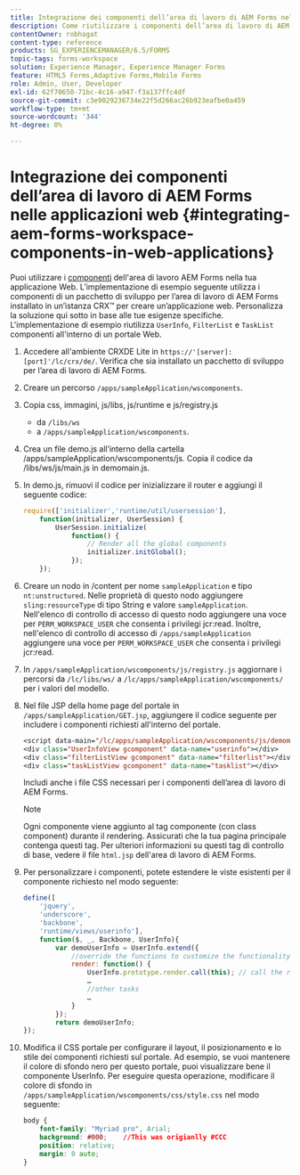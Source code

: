 ```yaml
---
title: Integrazione dei componenti dell’area di lavoro di AEM Forms nelle applicazioni web
description: Come riutilizzare i componenti dell’area di lavoro di AEM Forms nelle tue applicazioni web per utilizzare le funzionalità e fornire un’integrazione perfetta.
contentOwner: robhagat
content-type: reference
products: SG_EXPERIENCEMANAGER/6.5/FORMS
topic-tags: forms-workspace
solution: Experience Manager, Experience Manager Forms
feature: HTML5 Forms,Adaptive Forms,Mobile Forms
role: Admin, User, Developer
exl-id: 62f70650-71bc-4c16-a947-f3a137ffc4df
source-git-commit: c3e9029236734e22f5d266ac26b923eafbe0a459
workflow-type: tm+mt
source-wordcount: '344'
ht-degree: 0%

---
```


# Integrazione dei componenti dell’area di lavoro di AEM Forms nelle applicazioni web {#integrating-aem-forms-workspace-components-in-web-applications}

Puoi utilizzare i [componenti](/help/forms/using/description-reusable-components.md) dell&#39;area di lavoro AEM Forms nella tua applicazione Web. L’implementazione di esempio seguente utilizza i componenti di un pacchetto di sviluppo per l’area di lavoro di AEM Forms installato in un’istanza CRX™ per creare un’applicazione web. Personalizza la soluzione qui sotto in base alle tue esigenze specifiche. L&#39;implementazione di esempio riutilizza `UserInfo`, `FilterList` e `TaskList` componenti all&#39;interno di un portale Web.

1. Accedere all&#39;ambiente CRXDE Lite in `https://'[server]:[port]'/lc/crx/de/`. Verifica che sia installato un pacchetto di sviluppo per l’area di lavoro di AEM Forms.
1. Creare un percorso `/apps/sampleApplication/wscomponents`.
1. Copia css, immagini, js/libs, js/runtime e js/registry.js

   * da `/libs/ws`
   * a `/apps/sampleApplication/wscomponents`.

1. Crea un file demo.js all’interno della cartella /apps/sampleApplication/wscomponents/js. Copia il codice da /libs/ws/js/main.js in demomain.js.
1. In demo.js, rimuovi il codice per inizializzare il router e aggiungi il seguente codice:

   ```javascript
   require(['initializer','runtime/util/usersession'],
       function(initializer, UserSession) {
           UserSession.initialize(
               function() {
                   // Render all the global components
                   initializer.initGlobal();
               });
       });
   ```

1. Creare un nodo in /content per nome `sampleApplication` e tipo `nt:unstructured`. Nelle proprietà di questo nodo aggiungere `sling:resourceType` di tipo String e valore `sampleApplication`. Nell&#39;elenco di controllo di accesso di questo nodo aggiungere una voce per `PERM_WORKSPACE_USER` che consenta i privilegi jcr:read. Inoltre, nell&#39;elenco di controllo di accesso di `/apps/sampleApplication` aggiungere una voce per `PERM_WORKSPACE_USER` che consenta i privilegi jcr:read.
1. In `/apps/sampleApplication/wscomponents/js/registry.js` aggiornare i percorsi da `/lc/libs/ws/` a `/lc/apps/sampleApplication/wscomponents/` per i valori del modello.
1. Nel file JSP della home page del portale in `/apps/sampleApplication/GET.jsp`, aggiungere il codice seguente per includere i componenti richiesti all&#39;interno del portale.

   ```jsp
   <script data-main="/lc/apps/sampleApplication/wscomponents/js/demomain" src="/lc/apps/sampleApplication/wscomponents/js/libs/require/require.js"></script>
   <div class="UserInfoView gcomponent" data-name="userinfo"></div>
   <div class="filterListView gcomponent" data-name="filterlist"></div>
   <div class="taskListView gcomponent" data-name="tasklist"></div>
   ```

   Includi anche i file CSS necessari per i componenti dell’area di lavoro di AEM Forms.

   >[!NOTE]
   >
   >Ogni componente viene aggiunto al tag componente (con class component) durante il rendering. Assicurati che la tua pagina principale contenga questi tag. Per ulteriori informazioni su questi tag di controllo di base, vedere il file `html.jsp` dell&#39;area di lavoro di AEM Forms.

1. Per personalizzare i componenti, potete estendere le viste esistenti per il componente richiesto nel modo seguente:

   ```javascript
   define([
       'jquery',
       'underscore',
       'backbone',
       'runtime/views/userinfo'],
       function($, _, Backbone, UserInfo){
           var demoUserInfo = UserInfo.extend({
               //override the functions to customize the functionality
               render: function() {
                   UserInfo.prototype.render.call(this); // call the render function of the super class
                   …
                   //other tasks
                   …
               }
           });
           return demoUserInfo;
   });
   ```

1. Modifica il CSS portale per configurare il layout, il posizionamento e lo stile dei componenti richiesti sul portale. Ad esempio, se vuoi mantenere il colore di sfondo nero per questo portale, puoi visualizzare bene il componente UserInfo. Per eseguire questa operazione, modificare il colore di sfondo in `/apps/sampleApplication/wscomponents/css/style.css` nel modo seguente:

   ```css
   body {
       font-family: "Myriad pro", Arial;
       background: #000;    //This was origianlly #CCC
       position: relative;
       margin: 0 auto;
   }
   ```
